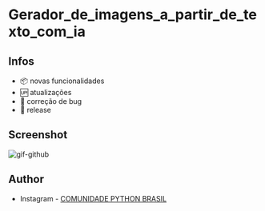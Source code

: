 # Gerador_de_imagens_a_partir_de_texto_com_ia
## Infos

- :package: novas funcionalidades
- :up: atualizações 
- :ant: correção de bug
- :checkered_flag: release

## Screenshot

![gif-github]()

## Author

- Instagram - [COMUNIDADE PYTHON BRASIL](https://www.instagram.com/python_brasil/)

